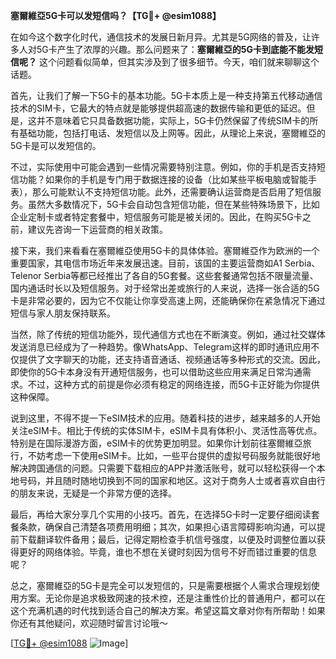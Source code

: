 **塞爾維亞5G卡可以发短信吗？【TG💪+ @esim1088】**

在如今这个数字化时代，通信技术的发展日新月异。尤其是5G网络的普及，让许多人对5G卡产生了浓厚的兴趣。那么问题来了：**塞爾維亞的5G卡到底能不能发短信呢？** 这个问题看似简单，但其实涉及到了很多细节。今天，咱们就来聊聊这个话题。

首先，让我们了解一下5G卡的基本功能。5G卡本质上是一种支持第五代移动通信技术的SIM卡，它最大的特点就是能够提供超高速的数据传输和更低的延迟。但是，这并不意味着它只具备数据功能，实际上，5G卡仍然保留了传统SIM卡的所有基础功能，包括打电话、发短信以及上网等。因此，从理论上来说，塞爾維亞的5G卡是可以发短信的。

不过，实际使用中可能会遇到一些情况需要特别注意。例如，你的手机是否支持短信功能？如果你的手机是专门用于数据连接的设备（比如某些平板电脑或智能手表），那么可能默认不支持短信功能。此外，还需要确认运营商是否启用了短信服务。虽然大多数情况下，5G卡会自动包含短信功能，但在某些特殊场景下，比如企业定制卡或者特定套餐中，短信服务可能是被关闭的。因此，在购买5G卡之前，建议先咨询一下运营商的相关政策。

接下来，我们来看看在塞爾維亞使用5G卡的具体体验。塞爾維亞作为欧洲的一个重要国家，其电信市场近年来发展迅速。目前，该国的主要运营商如A1 Serbia、Telenor Serbia等都已经推出了各自的5G套餐。这些套餐通常包括不限量流量、国内通话时长以及短信服务。对于经常出差或旅行的人来说，选择一张合适的5G卡是非常必要的，因为它不仅能让你享受高速上网，还能确保你在紧急情况下通过短信与家人朋友保持联系。

当然，除了传统的短信功能外，现代通信方式也在不断演变。例如，通过社交媒体发送消息已经成为了一种趋势。像WhatsApp、Telegram这样的即时通讯应用不仅提供了文字聊天的功能，还支持语音通话、视频通话等多种形式的交流。因此，即使你的5G卡本身没有开通短信服务，也可以借助这些应用来满足日常沟通需求。不过，这种方式的前提是你必须有稳定的网络连接，而5G卡正好能为你提供这种保障。

说到这里，不得不提一下eSIM技术的应用。随着科技的进步，越来越多的人开始关注eSIM卡。相比于传统的实体SIM卡，eSIM卡具有体积小、灵活性高等优点。特别是在国际漫游方面，eSIM卡的优势更加明显。如果你计划前往塞爾維亞旅行，不妨考虑一下使用eSIM卡。比如，一些平台提供的虚拟号码服务就能很好地解决跨国通信的问题。只需要下载相应的APP并激活账号，就可以轻松获得一个本地号码，并且随时随地切换到不同的国家和地区。这对于商务人士或者喜欢自由行的朋友来说，无疑是一个非常方便的选择。

最后，再给大家分享几个实用的小技巧。首先，在选择5G卡时一定要仔细阅读套餐条款，确保自己清楚各项费用明细；其次，如果担心语言障碍影响沟通，可以提前下载翻译软件备用；最后，记得定期检查手机信号强度，以便及时调整位置以获得更好的网络体验。毕竟，谁也不想在关键时刻因为信号不好而错过重要的信息呢？

总之，塞爾維亞的5G卡是完全可以发短信的，只是需要根据个人需求合理规划使用方案。无论你是追求极致网速的技术控，还是注重性价比的普通用户，都可以在这个充满机遇的时代找到适合自己的解决方案。希望这篇文章对你有所帮助！如果你还有其他疑问，欢迎随时留言讨论哦～

[[TG💪+ @esim1088](https://t.me/s/esim1088) ![Image](https://i.postimg.cc/4NQfJmqS/Snipaste-2025-05-13-00-14-12.png)]